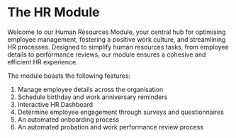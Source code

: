 # The HR Module

Welcome to our Human Resources Module, your central hub for optimising employee management, fostering a positive work culture, and streamlining HR processes. Designed to simplify human resources tasks, from employee details to performance reviews, our module ensures a cohesive and efficient HR experience.

The module boasts the following features:

1. Manage employee details across the organisation
2. Schedule birthday and work anniversary reminders
3. Interactive HR Dashboard
4. Determine employee engagement through surveys and questionnaires
5. An automated onboarding process
6. An automated probation and work performance review process